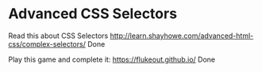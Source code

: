 # Advanced CSS Selectors

Read this about CSS Selectors
http://learn.shayhowe.com/advanced-html-css/complex-selectors/    Done 

Play this game and complete it:
https://flukeout.github.io/   Done
